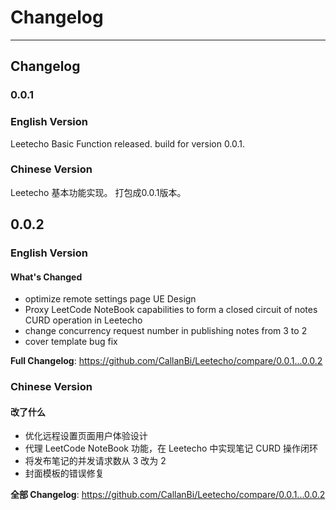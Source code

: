 # Changelog

---

## Changelog

### 0.0.1

### English Version

Leetecho Basic Function released.
build for version 0.0.1.

### Chinese Version

Leetecho 基本功能实现。
打包成0.0.1版本。

## 0.0.2

### English Version

#### What's Changed

* optimize remote settings page UE Design
* Proxy LeetCode NoteBook capabilities to form a closed circuit of notes CURD operation in Leetecho
* change concurrency request number in publishing notes from 3 to 2
* cover template bug fix

**Full Changelog**: https://github.com/CallanBi/Leetecho/compare/0.0.1...0.0.2

### Chinese Version

#### 改了什么

* 优化远程设置页面用户体验设计
* 代理 LeetCode NoteBook 功能，在 Leetecho 中实现笔记 CURD 操作闭环
* 将发布笔记的并发请求数从 3 改为 2
* 封面模板的错误修复

**全部 Changelog**: https://github.com/CallanBi/Leetecho/compare/0.0.1...0.0.2

